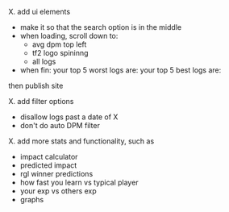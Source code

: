 X. add ui elements
 - make it so that the search option is in the middle
 - when loading, scroll down to: 
    - avg dpm top left
    - tf2 logo spininng 
    - all logs
- when fin:
    your top 5 worst logs are: 
    your top 5 best logs are: 

then publish site 

X. add filter options 
 - disallow logs past a date of X 
 - don't do auto DPM filter

X. add more stats and functionality, such as 
 - impact calculator
 - predicted impact 
 - rgl winner predictions 
 - how fast you learn vs typical player
 - your exp vs others exp 
 - graphs
